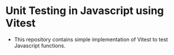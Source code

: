 # Unit Testing in Javascript using Vitest

* This repository contains simple implementation of Vitest to test Javascript functions.
